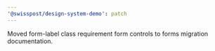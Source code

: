 ```yaml
---
'@swisspost/design-system-demo': patch
---
```


Moved form-label class requirement form controls to forms migration documentation.
